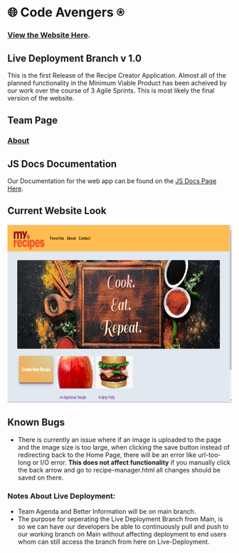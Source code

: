 # 🌐 Code Avengers ⍟

### [View the Website Here](https://cse110-sp21-group36.github.io/cse110-sp21-group36/source/recipe_manager.html).

## Live Deployment Branch v 1.0
This is the first Release of the Recipe Creator Application. Almost all of the planned functionality in the Minimum Viable Product has been acheived by our work over the course of 3 Agile Sprints. This is most likely the final version of the website.

## Team Page
### [About](https://github.com/cse110-sp21-group36/cse110-sp21-group36/blob/main/admin/team.md)

## JS Docs Documentation
Our Documentation for the web app can be found on the [JS Docs Page Here](https://cse110-sp21-group36.github.io/cse110-sp21-group36/source/out/).

## Current Website Look
 <img src="https://github.com/cse110-sp21-group36/cse110-sp21-group36/blob/Live-Deployment/Live-Deployment%20Assets/v%201.0.png" width="700" height="400">

## Known Bugs
- There is currently an issue where if an image is uploaded to the page and the image size is too large, when clicking the save button instead of redirecting back to the Home Page, there will be an error like url-too-long or I/O error. **This does not affect functionality** if you manually click the back arrow and go to recipe-manager.html all changes should be saved on there.

### Notes About Live Deployment:
* Team Agenda and Better Information will be on main branch.
* The purpose for seperating the Live Deployment Branch from Main, is so we can have our developers be able to continuously pull and push to our working branch on Main without affecting deployment to end users whom can still access the branch from here on Live-Deployment.
